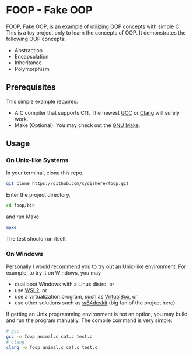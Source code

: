 # FOOP - Fake OOP

FOOP, Fake OOP, is an example of utilizing OOP concepts with simple C. This is a toy project only to learn the concepts of OOP.
It demonstrates the following OOP concepts:
- Abstraction
- Encapsulation
- Inheritance
- Polymorphism

## Prerequisites
This simple example requires:
- A C compiler that supports C11. The newest [GCC](https://gcc.gnu.org/) or [Clang](https://clang.llvm.org/) will surely work.
- Make (Optional). You may check out the [GNU Make](https://www.gnu.org/software/make/#download).

## Usage
### On Unix-like Systems
In your terminal, clone this repo.

``` sh
git clone https://github.com/cygishere/foop.git
```

Enter the project directory,

``` sh
cd foop/bin
```

and run Make.

``` sh
make
```

The test should run itself.

### On Windows
Personally I would recommend you to try out an Unix-like environment. For example, to try it on Windows, you may
- dual boot Windows with a Linux distro, or
- use [WSL2](https://learn.microsoft.com/en-us/windows/wsl/install), or
- use a virtualization program, such as [VirtualBox](https://www.virtualbox.org/), or
- use other solutions such as [w64devkit](https://github.com/skeeto/w64devkit) (big fan of the project here).

If getting an Unix programming environment is not an option, you may build and run the program manually. The compile command is very simple:

``` sh
# gcc
gcc -o foop animal.c cat.c test.c
# clang
clang -o foop animal.c cat.c test.c
```

